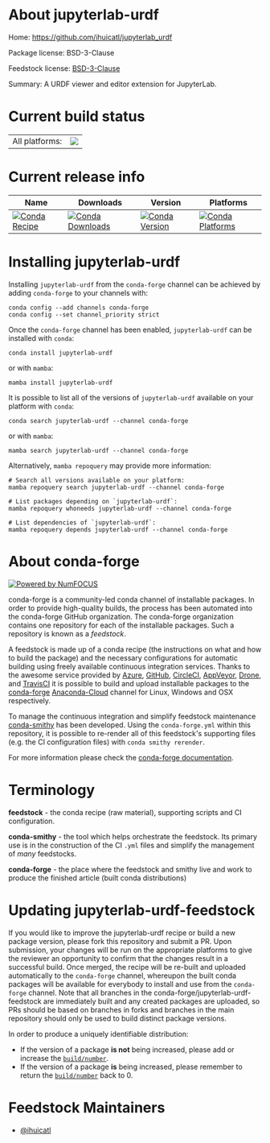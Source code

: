 About jupyterlab-urdf
=====================

Home: https://github.com/ihuicatl/jupyterlab_urdf

Package license: BSD-3-Clause

Feedstock license: [BSD-3-Clause](https://github.com/conda-forge/jupyterlab-urdf-feedstock/blob/main/LICENSE.txt)

Summary: A URDF viewer and editor extension for JupyterLab.

Current build status
====================


<table><tr><td>All platforms:</td>
    <td>
      <a href="https://dev.azure.com/conda-forge/feedstock-builds/_build/latest?definitionId=16642&branchName=main">
        <img src="https://dev.azure.com/conda-forge/feedstock-builds/_apis/build/status/jupyterlab-urdf-feedstock?branchName=main">
      </a>
    </td>
  </tr>
</table>

Current release info
====================

| Name | Downloads | Version | Platforms |
| --- | --- | --- | --- |
| [![Conda Recipe](https://img.shields.io/badge/recipe-jupyterlab--urdf-green.svg)](https://anaconda.org/conda-forge/jupyterlab-urdf) | [![Conda Downloads](https://img.shields.io/conda/dn/conda-forge/jupyterlab-urdf.svg)](https://anaconda.org/conda-forge/jupyterlab-urdf) | [![Conda Version](https://img.shields.io/conda/vn/conda-forge/jupyterlab-urdf.svg)](https://anaconda.org/conda-forge/jupyterlab-urdf) | [![Conda Platforms](https://img.shields.io/conda/pn/conda-forge/jupyterlab-urdf.svg)](https://anaconda.org/conda-forge/jupyterlab-urdf) |

Installing jupyterlab-urdf
==========================

Installing `jupyterlab-urdf` from the `conda-forge` channel can be achieved by adding `conda-forge` to your channels with:

```
conda config --add channels conda-forge
conda config --set channel_priority strict
```

Once the `conda-forge` channel has been enabled, `jupyterlab-urdf` can be installed with `conda`:

```
conda install jupyterlab-urdf
```

or with `mamba`:

```
mamba install jupyterlab-urdf
```

It is possible to list all of the versions of `jupyterlab-urdf` available on your platform with `conda`:

```
conda search jupyterlab-urdf --channel conda-forge
```

or with `mamba`:

```
mamba search jupyterlab-urdf --channel conda-forge
```

Alternatively, `mamba repoquery` may provide more information:

```
# Search all versions available on your platform:
mamba repoquery search jupyterlab-urdf --channel conda-forge

# List packages depending on `jupyterlab-urdf`:
mamba repoquery whoneeds jupyterlab-urdf --channel conda-forge

# List dependencies of `jupyterlab-urdf`:
mamba repoquery depends jupyterlab-urdf --channel conda-forge
```


About conda-forge
=================

[![Powered by
NumFOCUS](https://img.shields.io/badge/powered%20by-NumFOCUS-orange.svg?style=flat&colorA=E1523D&colorB=007D8A)](https://numfocus.org)

conda-forge is a community-led conda channel of installable packages.
In order to provide high-quality builds, the process has been automated into the
conda-forge GitHub organization. The conda-forge organization contains one repository
for each of the installable packages. Such a repository is known as a *feedstock*.

A feedstock is made up of a conda recipe (the instructions on what and how to build
the package) and the necessary configurations for automatic building using freely
available continuous integration services. Thanks to the awesome service provided by
[Azure](https://azure.microsoft.com/en-us/services/devops/), [GitHub](https://github.com/),
[CircleCI](https://circleci.com/), [AppVeyor](https://www.appveyor.com/),
[Drone](https://cloud.drone.io/welcome), and [TravisCI](https://travis-ci.com/)
it is possible to build and upload installable packages to the
[conda-forge](https://anaconda.org/conda-forge) [Anaconda-Cloud](https://anaconda.org/)
channel for Linux, Windows and OSX respectively.

To manage the continuous integration and simplify feedstock maintenance
[conda-smithy](https://github.com/conda-forge/conda-smithy) has been developed.
Using the ``conda-forge.yml`` within this repository, it is possible to re-render all of
this feedstock's supporting files (e.g. the CI configuration files) with ``conda smithy rerender``.

For more information please check the [conda-forge documentation](https://conda-forge.org/docs/).

Terminology
===========

**feedstock** - the conda recipe (raw material), supporting scripts and CI configuration.

**conda-smithy** - the tool which helps orchestrate the feedstock.
                   Its primary use is in the construction of the CI ``.yml`` files
                   and simplify the management of *many* feedstocks.

**conda-forge** - the place where the feedstock and smithy live and work to
                  produce the finished article (built conda distributions)


Updating jupyterlab-urdf-feedstock
==================================

If you would like to improve the jupyterlab-urdf recipe or build a new
package version, please fork this repository and submit a PR. Upon submission,
your changes will be run on the appropriate platforms to give the reviewer an
opportunity to confirm that the changes result in a successful build. Once
merged, the recipe will be re-built and uploaded automatically to the
`conda-forge` channel, whereupon the built conda packages will be available for
everybody to install and use from the `conda-forge` channel.
Note that all branches in the conda-forge/jupyterlab-urdf-feedstock are
immediately built and any created packages are uploaded, so PRs should be based
on branches in forks and branches in the main repository should only be used to
build distinct package versions.

In order to produce a uniquely identifiable distribution:
 * If the version of a package **is not** being increased, please add or increase
   the [``build/number``](https://docs.conda.io/projects/conda-build/en/latest/resources/define-metadata.html#build-number-and-string).
 * If the version of a package **is** being increased, please remember to return
   the [``build/number``](https://docs.conda.io/projects/conda-build/en/latest/resources/define-metadata.html#build-number-and-string)
   back to 0.

Feedstock Maintainers
=====================

* [@ihuicatl](https://github.com/ihuicatl/)

